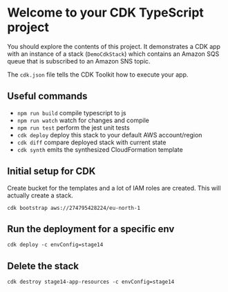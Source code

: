# Welcome to your CDK TypeScript project

You should explore the contents of this project. It demonstrates a CDK app with an instance of a stack (`DemoCdkStack`)
which contains an Amazon SQS queue that is subscribed to an Amazon SNS topic.

The `cdk.json` file tells the CDK Toolkit how to execute your app.

## Useful commands

* `npm run build`   compile typescript to js
* `npm run watch`   watch for changes and compile
* `npm run test`    perform the jest unit tests
* `cdk deploy`      deploy this stack to your default AWS account/region
* `cdk diff`        compare deployed stack with current state
* `cdk synth`       emits the synthesized CloudFormation template




## Initial setup for CDK

Create bucket for the templates and a lot of IAM roles are created. This will actually create a stack.

    cdk bootstrap aws://274795428224/eu-north-1


## Run the deployment for a specific env

    cdk deploy -c envConfig=stage14


## Delete the stack

    cdk destroy stage14-app-resources -c envConfig=stage14